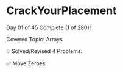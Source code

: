 # CrackYourPlacement

Day 01 of 45 Complete (1 of 280)!

Covered Topic: Arrays

💡 Solved/Revised 4 Problems:

✅ Move Zeroes
